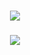 <h1 align="center">
    <img src="https://readme-typing-svg.herokuapp.com/?font=Righteous&size=35&center=true&vCenter=true&width=500&height=70&duration=4000&lines=Hi+There+!+👋;+I'm+zqodev+!;" />
</h1>

###

<p align="center">
  <a href="https://skillicons.dev">
    <img src="https://skillicons.dev/icons?i=c,java,js,ts,lua,py,html,css,mysql,mongodb,git,arch" />
  </a>
</p>
